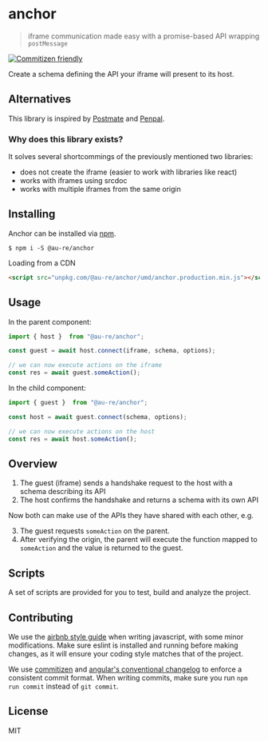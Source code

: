 # anchor

> iframe communication made easy with a promise-based API wrapping `postMessage`

[![Commitizen friendly](https://img.shields.io/badge/commitizen-friendly-brightgreen.svg)](http://commitizen.github.io/cz-cli/)

Create a schema defining the API your iframe will present to its host.

## Alternatives

This library is inspired by [Postmate]() and [Penpal]().

### Why does this library exists?

It solves several shortcommings of the previously mentioned two libraries:

- does not create the iframe (easier to work with libraries like react)
- works with iframes using srcdoc
- works with multiple iframes from the same origin

## Installing

Anchor can be installed via [npm]().

```
$ npm i -S @au-re/anchor
```

Loading from a CDN

```html
<script src="unpkg.com/@au-re/anchor/umd/anchor.production.min.js"></script>
```

## Usage

In the parent component:

```js
import { host }  from "@au-re/anchor";

const guest = await host.connect(iframe, schema, options);

// we can now execute actions on the iframe
const res = await guest.someAction();
```

In the child component:

```js
import { guest }  from "@au-re/anchor";

const host = await guest.connect(schema, options);

// we can now execute actions on the host
const res = await host.someAction();
```

## Overview

1. The guest (iframe) sends a handshake request to the host with a schema describing its API
2. The host confirms the handshake and returns a schema with its own API

Now both can make use of the APIs they have shared with each other, e.g.

3. The guest requests `someAction` on the parent.
4. After verifying the origin, the parent will execute the function mapped to `someAction` and the value is returned to the guest.

## Scripts

A set of scripts are provided for you to test, build and analyze the project.

## Contributing

We use the [airbnb style guide](https://github.com/airbnb/javascript) when writing javascript, with
some minor modifications. Make sure eslint is installed and running before making changes, as it
will ensure your coding style matches that of the project.

We use [commitizen](https://github.com/commitizen/cz-cli) and
[angular's conventional changelog](https://github.com/angular/angular.js/blob/master/DEVELOPERS.md#commits)
to enforce a consistent commit format. When writing commits, make sure you run `npm run commit`
instead of `git commit`.

## License

MIT